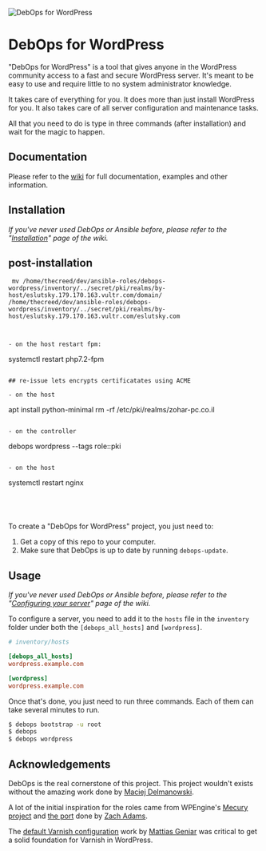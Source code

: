 ![DebOps for WordPress](https://cldup.com/7ODJOzazxd-3000x3000.jpeg)

# DebOps for WordPress

"DebOps for WordPress" is a tool that gives anyone in the WordPress community
access to a fast and secure WordPress server. It's meant to be easy to use and
require little to no system administrator knowledge.

It takes care of everything for you. It does more than just install WordPress for you. It
also takes care of all server configuration and maintenance tasks.

All that you need to do is type in three commands (after installation) and wait for the magic to happen.

## Documentation

Please refer to the [wiki](https://github.com/carlalexander/debops-wordpress/wiki) for full documentation,
examples and other information.

## Installation

*If you've never used DebOps or Ansible before, please refer to the "[Installation](https://github.com/carlalexander/debops-wordpress/wiki/Installation)" page of the wiki.*

## post-installation


``` mv /home/thecreed/dev/ansible-roles/debops-wordpress/inventory/../secret/pki/realms/by-host/eslutsky.179.170.163.vultr.com/domain/ /home/thecreed/dev/ansible-roles/debops-wordpress/inventory/../secret/pki/realms/by-host/eslutsky.179.170.163.vultr.com/eslutsky.com```


```


- on the host restart fpm:
  ```
  systemctl restart php7.2-fpm
  ```

## re-issue lets encrypts certificatates using ACME

- on the host
  ```
  apt install python-minimal
  rm -rf /etc/pki/realms/zohar-pc.co.il
  ```

- on the controller
  ```
  debops wordpress --tags role::pki
  ```

- on the host
  ```
  systemctl restart nginx
  ```




```
To create a "DebOps for WordPress" project, you just need to:

 1. Get a copy of this repo to your computer.
 2. Make sure that DebOps is up to date by running `debops-update`.

## Usage

*If you've never used DebOps or Ansible before, please refer to the "[Configuring your server](https://github.com/carlalexander/debops-wordpress/wiki/Configuring-your-server)" page of the wiki.*

To configure a server, you need to add it to the `hosts` file in the `inventory` folder
under both the `[debops_all_hosts]` and `[wordpress]`.

```ini
# inventory/hosts

[debops_all_hosts]
wordpress.example.com

[wordpress]
wordpress.example.com
```

Once that's done, you just need to run three commands. Each of them can take several minutes to run.

```bash
$ debops bootstrap -u root
$ debops
$ debops wordpress
```

## Acknowledgements

DebOps is the real cornerstone of this project. This project wouldn't exists without the amazing work done
by [Maciej Delmanowski](https://github.com/drybjed).

A lot of the initial inspiration for the roles came from WPEngine's [Mecury project](https://github.com/wpengine/hgv)
and [the port](https://github.com/zach-adams/hgv-deploy-full) done by [Zach Adams](http://zach-adams.com/).

The [default Varnish configuration](https://github.com/mattiasgeniar/varnish-5.0-configuration-templates) work by
[Mattias Geniar](http://ma.ttias.be/) was critical to get a solid foundation for Varnish in WordPress.
